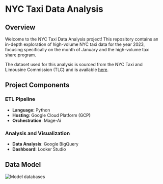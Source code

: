 # NYC Taxi Data Analysis

## Overview

Welcome to the NYC Taxi Data Analysis project! This repository contains an in-depth exploration of high-volume NYC taxi data for the year 2023, focusing specifically on the month of January and the high-volume taxi share program. 

The dataset used for this analysis is sourced from the NYC Taxi and Limousine Commission (TLC) and is available [here](https://www.nyc.gov/site/tlc/about/tlc-trip-record-data.page).

## Project Components

### ETL Pipeline

- **Language**: Python
- **Hosting**: Google Cloud Platform (GCP)
- **Orchestration**: Mage-Ai

### Analysis and Visualization

- **Data Analysis**: Google BigQuery
- **Dashboard**: Looker Studio

## Data Model

![Model databases](https://github.com/ganeshs0504/nyc-taxi-analysis/assets/145580150/7eadaf61-0797-49ec-a41f-9c3001d83100)
